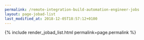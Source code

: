 ```yaml
---
permalink: /remote-integration-build-automation-engineer-jobs
layout: page-jobad-list
last_modified_at: 2018-12-05T18:57:12+0100
---
```

{% include render_jobad_list.html permalink=page.permalink %}

